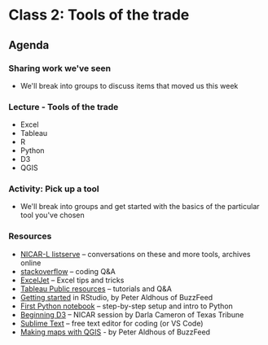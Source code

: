 # Class 2: Tools of the trade

## Agenda

### Sharing work we've seen

* We'll break into groups to discuss items that moved us this week 

### Lecture - Tools of the trade

* Excel
* Tableau
* R
* Python
* D3
* QGIS


### Activity: Pick up a tool

* We'll break into groups and get started with the basics of the particular tool you've chosen

### Resources

* [NICAR-L listserve](https://www.ire.org/resource-center/listservs/subscribe-to-nicar-l) – conversations on these and more tools, archives online
* [stackoverflow](https://stackoverflow.com/questions) – coding Q&A
* [ExcelJet](https://exceljet.net/) – Excel tips and tricks
* [Tableau Public resources](https://public.tableau.com/en-us/s/resources) – tutorials and Q&A
* [Getting started](https://paldhous.github.io/NICAR/2018/r-analysis.html) in RStudio, by Peter Aldhous of BuzzFeed
* [First Python notebook](https://www.firstpythonnotebook.org/) – step-by-step setup and intro to Python
* [Beginning D3](https://github.com/darlacameron/beginning-d3-nicar-2018) – NICAR session by Darla Cameron of Texas Tribune
* [Sublime Text](https://www.sublimetext.com/) – free text editor for coding (or VS Code)
* [Making maps with QGIS](https://paldhous.github.io/NICAR/2015/qgis.html) - by Peter Aldhous of BuzzFeed

